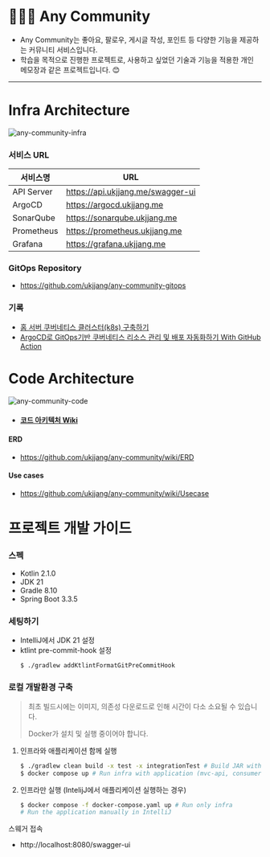 # 🧑‍🤝‍🧑 Any Community

- Any Community는 좋아요, 팔로우, 게시글 작성, 포인트 등 다양한 기능을 제공하는 커뮤니티 서비스입니다.
- 학습을 목적으로 진행한 프로젝트로, 사용하고 싶었던 기술과 기능을 적용한 개인 메모장과 같은 프로젝트입니다. 😊

---

# Infra Architecture

![any-community-infra](https://github.com/user-attachments/assets/1b8ba365-2566-411e-8ef8-744a203495d2)
### 서비스 URL

| 서비스명        | URL                               |
|-------------|-----------------------------------|
| API Server  | https://api.ukjjang.me/swagger-ui |
| ArgoCD      | https://argocd.ukjjang.me         |
| SonarQube   | https://sonarqube.ukjjang.me      |
| Prometheus  | https://prometheus.ukjjang.me     |
| Grafana     | https://grafana.ukjjang.me        |

### GitOps Repository
- https://github.com/ukjjang/any-community-gitops

### 기록
- [홈 서버 쿠버네티스 클러스터(k8s) 구축하기](https://medium.com/@ukjjang/1210-a6d57ef388aa)
- [ArgoCD로 GitOps기반 쿠버네티스 리소스 관리 및 배포 자동화하기 With GitHub Action](https://medium.com/@ukjjang/1215-ac028157da8c)

# Code Architecture

![any-community-code](https://github.com/user-attachments/assets/d6c6051e-4e49-4210-8958-2143757c28b4)
- #### [코드 아키텍처 Wiki](https://github.com/ukjjang/any-community/wiki/Code-Architecture)

#### ERD
- https://github.com/ukjjang/any-community/wiki/ERD

#### Use cases
- https://github.com/ukjjang/any-community/wiki/Usecase

# 프로젝트 개발 가이드

### 스펙
* Kotlin 2.1.0
* JDK 21
* Gradle 8.10
* Spring Boot 3.3.5

### 세팅하기
- IntelliJ에서 JDK 21 설정
- ktlint pre-commit-hook 설정
    ```shell
    $ ./gradlew addKtlintFormatGitPreCommitHook
    ```

### 로컬 개발환경 구축

> 최초 빌드시에는 이미지, 의존성 다운로드로 인해 시간이 다소 소요될 수 있습니다.
>
> Docker가 설치 및 실행 중이어야 합니다.

1. 인프라와 애플리케이션 함께 실행
    ```bash
    $ ./gradlew clean build -x test -x integrationTest # Build JAR without running tests
    $ docker compose up # Run infra with application (mvc-api, consumer)
    ```

2. 인프라만 실행 (IntelijJ에서 애플리케이션 실행하는 경우)
    ```bash
    $ docker compose -f docker-compose.yaml up # Run only infra
    # Run the application manually in IntelliJ
    ```

스웨거 접속
- http://localhost:8080/swagger-ui
